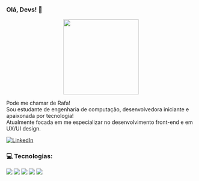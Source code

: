    ### Olá, Devs! 🖖
  
<p  align="center" >
  <img width=200px src="https://user-images.githubusercontent.com/54906981/88406298-de88e480-cda6-11ea-8598-b3a094aff881.gif"> 
  </p>



Pode me chamar de Rafa! <br>
Sou estudante de engenharia de computação, desenvolvedora iniciante e apaixonada por tecnologia! <br>
Atualmente focada em me especializar no desenvolvimento front-end e em UX/UI design.<br>

<a href="https://www.linkedin.com/in/rafaela-odr" target="_blank"><img src="https://img.shields.io/badge/LinkedIn-%230077B5.svg?&style=flat-square&logo=linkedin&logoColor=white" alt="LinkedIn"></a> 
  </p>

### 💻 Tecnologias:

<img src="https://img.shields.io/badge/-HTML5-E34F26?style=flat&logo=html5&logoColor=white"> <img src="https://img.shields.io/badge/-CSS3-1572B6?style=flat&logo=css3"> <img src="https://img.shields.io/badge/-Bootstrap-563D7C?style=flat&logo=bootstrap"> <img src="https://img.shields.io/badge/-JavaScript-black?style=flat&logo=javascript"> <img src="https://img.shields.io/badge/-React-black?style=flat&logo=react">


